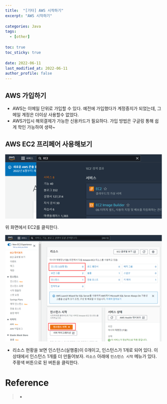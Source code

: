 ```yaml
---
title:  "[기타] AWS 시작하기"
excerpt: "AWS 시작하기"

categories: Java
tags:
  - [other]

toc: true
toc_sticky: true
 
date: 2022-06-11
last_modified_at: 2022-06-11
author_profile: false     
---
```


## AWS 가입하기

  - AWS는 이메일 단위로 가입할 수 있다. 예전에 가입했다가 계정중지가 되었는데, 그 메일 계정은 더이상 사용할수 없었다. 
  - AWS가입시 해외결제가 가능한 신용카드가 필요하다. 가입 방법은 구글링 통해 쉽게 학인 가능하여 생략~

## AWS EC2 프리페어 사용해보기

![image1](/assets/images/page10/img1.PNG)

위 화면에서 EC2를 클릭한다. 

![image1](/assets/images/page10/img2.PNG)

 - 리소스 현황을 보면 인스턴스(실행중)이 0개이고, 인스턴스가 1개로 되어 있다. 이 상태에서 인스턴스 1개를 더 만들어보자. `리소스` 아래에 `인스턴스 시작` 메뉴가 있다. 주황색 버튼으로 된 버튼을 클릭한다.


# Reference

> - 
